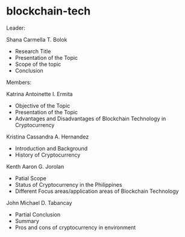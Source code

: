 # blockchain-tech
Leader: 

Shana Carmella T. Bolok
- Research Title
- Presentation of the Topic
- Scope of the topic
- Conclusion
  
Members:

Katrina Antoinette I. Ermita
- Objective of the Topic
- Presentation of the Topic
- Advantages and Disadvantages of Blockchain Technology in Cryptocurrency

Kristina Cassandra A. Hernandez
- Introduction and Background
- History of Cryptocurrency

Kenth Aaron G. Jorolan
- Patial Scope
- Status of Cryptocurrency in the Philippines
- Different Focus areas/application areas of Blockchain Technology

John Michael D. Tabancay
- Partial Conclusion
- Summary
- Pros and cons of cryptocurrency in environment
